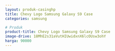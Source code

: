 ```yaml
---
layout: produk-casinghp
title: Chevy Logo Samsung Galaxy S9 Case
categories: samsung

# Produk
product-title: Chevy Logo Samsung Galaxy S9 Case
image-drive: 18MhE2s31aVutHIUwidxnX6lcOUsw3ohY
harga: 90000
---
```

